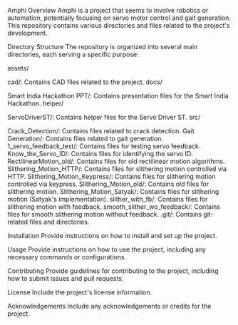 Amphi
Overview
Amphi is a project that seems to involve robotics or automation, potentially focusing on servo motor control and gait generation. This repository contains various directories and files related to the project's development.

Directory Structure
The repository is organized into several main directories, each serving a specific purpose:

assets/

cad/: Contains CAD files related to the project.
docs/

Smart India Hackathon PPT/: Contains presentation files for the Smart India Hackathon.
helper/

ServoDriverST/: Contains helper files for the Servo Driver ST.
src/

Crack_Detection/: Contains files related to crack detection.
Gait Generation/: Contains files related to gait generation.
1_servo_feedback_test/: Contains files for testing servo feedback.
Know_the_Servo_ID/: Contains files for identifying the servo ID.
RectilinearMotion_old/: Contains files for old rectilinear motion algorithms.
Slithering_Motion_HTTP/: Contains files for slithering motion controlled via HTTP.
Slithering_Motion_Keypress/: Contains files for slithering motion controlled via keypress.
Slithering_Motion_old/: Contains old files for slithering motion.
Slithering_Motion_Satyak/: Contains files for slithering motion (Satyak's implementation).
slither_with_fb/: Contains files for slithering motion with feedback.
smooth_slither_wo_feedback/: Contains files for smooth slithering motion without feedback.
.git/: Contains git-related files and directories.

Installation
Provide instructions on how to install and set up the project.

Usage
Provide instructions on how to use the project, including any necessary commands or configurations.

Contributing
Provide guidelines for contributing to the project, including how to submit issues and pull requests.

License
Include the project's license information.

Acknowledgements
Include any acknowledgements or credits for the project.
